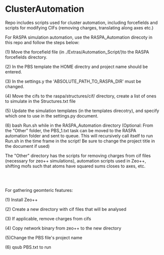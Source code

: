 # ClusterAutomation
Repo includes scripts used for cluster automation, including forcefields and scripts for modifying CIFs (removing charges, translating along axes etc.)


For RASPA simulation automation, use the RASPA_Automation direcoty in this repo and follow the steps below:

(1) Move the forcefield file (in ./Extras/Automation_Script/)to the RASPA forcefields directory.

(2) In the PBS template the HOME directry and project name should be entered.

(3) In the settings.y the 'ABSOLUTE_PATH_TO_RASPA_DIR' must be changed.

(4) Move the cifs to the raspa/structures/cif/ directory, create a list of ones to simulate in the Structures.txt file

(5) Update the simulation templates (in the templates direcotry), and specify which one to use in the settings.py document.

(6) bash Run.sh while in the RASPA_Automation directory (Optional: From the "Other" folder, the PBS_1.txt task can be moved to the RASPA automation folder and sent to queue. This will recursively call itself to run Run.sh in the time frame in the script! Be sure to change the project title in the document if used)



The "Other" directory has the scripts for removing charges from cif files (necessary for zeo++ simulations), automation scripts used in Zeo++, shifting mofs such that atoms have squared sums closes to axes, etc. 




<br>
<br>

For gathering geomteric features:

(1) Install Zeo++

(2) Create a new directory with cif files that will be analysed

(3) If applicable, remove charges from cifs

(4) Copy network binary from zeo++ to the new directory

(5)Change the PBS file's project name

(6) qsub PBS.txt to run
